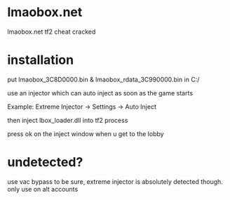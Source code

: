 # lmaobox.net
lmaobox.net tf2 cheat cracked


# installation

put lmaobox_3C8D0000.bin & lmaobox_rdata_3C990000.bin in C:/

use an injector which can auto inject as soon as the game starts

Example: Extreme Injector -> Settings -> Auto Inject

then inject lbox_loader.dll into tf2 process

press ok on the inject window when u get to the lobby

# undetected?

use vac bypass to be sure, extreme injector is absolutely detected though. only use on alt accounts
